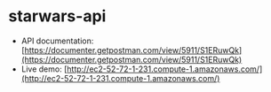 # starwars-api

- API documentation: [https://documenter.getpostman.com/view/5911/S1ERuwQk](https://documenter.getpostman.com/view/5911/S1ERuwQk)
- Live demo: [http://ec2-52-72-1-231.compute-1.amazonaws.com/](http://ec2-52-72-1-231.compute-1.amazonaws.com/)

